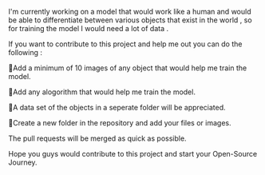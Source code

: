 I'm currently working on a model that would work like a human and would be able to differentiate between various objects that exist in the world , so for training the model I would need a lot of data .

If you want to contribute to this project and help me out you can do the following :


🎇Add a minimum of 10 images of any object that would help me train the model.

🎇Add any alogorithm that would help me train the model.

🎇A data set of the objects  in a seperate folder will be appreciated.

🎇Create a new folder in the repository and add your files or images.


The pull requests will be merged as quick as possible.

Hope you guys would contribute to this project and start your Open-Source Journey.
